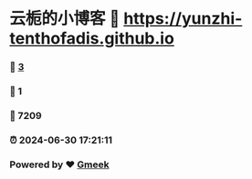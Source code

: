 # 云栀的小博客 :link: https://yunzhi-tenthofadis.github.io 
### :page_facing_up: [3](https://yunzhi-tenthofadis.github.io/tag.html) 
### :speech_balloon: 1 
### :hibiscus: 7209 
### :alarm_clock: 2024-06-30 17:21:11 
### Powered by :heart: [Gmeek](https://github.com/Meekdai/Gmeek)
